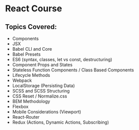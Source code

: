 # React Course

## Topics Covered:

* Components
* JSX
* Babel CLI and Core
* Babel Presets
* ES6 (syntax, classes, let vs const, destructuring)
* Component Props and States
* Stateless Function Components / Class Based Components
* Lifecycle Methods
* Webpack
* LocalStorage (Persisting Data)
* SCSS and SCSS Structuring
* CSS Reset / Normalize.css
* BEM Methodology
* Flexbox
* Mobile Considerations (Viewport)
* React-Router
* Redux (Actions, Dynamic Actions, Subscribing)